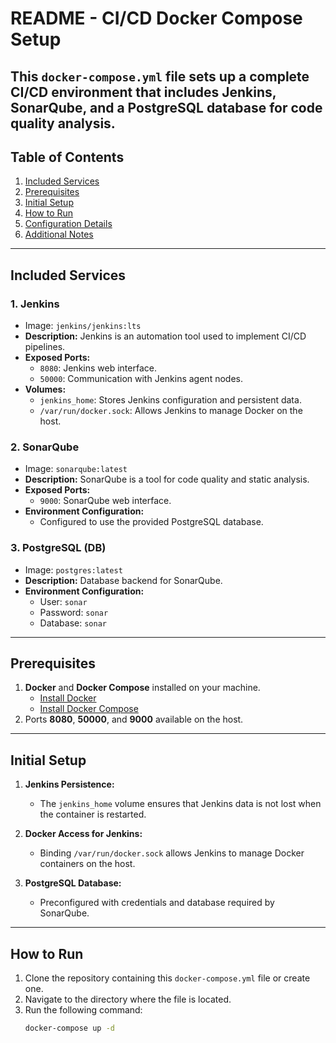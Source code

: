 # README - CI/CD Docker Compose Setup

This `docker-compose.yml` file sets up a complete CI/CD environment that includes **Jenkins**, **SonarQube**, and a **PostgreSQL** database for code quality analysis.
---

## **Table of Contents**
1. [Included Services](#included-services)
2. [Prerequisites](#prerequisites)
3. [Initial Setup](#initial-setup)
4. [How to Run](#how-to-run)
5. [Configuration Details](#configuration-details)
6. [Additional Notes](#additional-notes)

---

## **Included Services**
### **1. Jenkins**
- Image: `jenkins/jenkins:lts`
- **Description:** Jenkins is an automation tool used to implement CI/CD pipelines.
- **Exposed Ports:**
  - `8080`: Jenkins web interface.
  - `50000`: Communication with Jenkins agent nodes.
- **Volumes:**
  - `jenkins_home`: Stores Jenkins configuration and persistent data.
  - `/var/run/docker.sock`: Allows Jenkins to manage Docker on the host.

### **2. SonarQube**
- Image: `sonarqube:latest`
- **Description:** SonarQube is a tool for code quality and static analysis.
- **Exposed Ports:**
  - `9000`: SonarQube web interface.
- **Environment Configuration:**
  - Configured to use the provided PostgreSQL database.

### **3. PostgreSQL (DB)**
- Image: `postgres:latest`
- **Description:** Database backend for SonarQube.
- **Environment Configuration:**
  - User: `sonar`
  - Password: `sonar`
  - Database: `sonar`

---

## **Prerequisites**
1. **Docker** and **Docker Compose** installed on your machine.
   - [Install Docker](https://docs.docker.com/get-docker/)
   - [Install Docker Compose](https://docs.docker.com/compose/install/)
2. Ports **8080**, **50000**, and **9000** available on the host.

---

## **Initial Setup**
1. **Jenkins Persistence:**
   - The `jenkins_home` volume ensures that Jenkins data is not lost when the container is restarted.
2. **Docker Access for Jenkins:**
   - Binding `/var/run/docker.sock` allows Jenkins to manage Docker containers on the host.

3. **PostgreSQL Database:**
   - Preconfigured with credentials and database required by SonarQube.

---

## **How to Run**
1. Clone the repository containing this `docker-compose.yml` file or create one.
2. Navigate to the directory where the file is located.
3. Run the following command:
   ```bash
   docker-compose up -d
